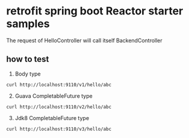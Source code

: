 # retrofit spring boot Reactor starter samples
The request of HelloController will call itself BackendController

## how to test

1. Body type
```shell
curl http://localhost:9110/v1/hello/abc
```

2. Guava CompletableFuture type
```shell
curl http://localhost:9110/v2/hello/abc
```

3. Jdk8 CompletableFuture type
```shell
curl http://localhost:9110/v3/hello/abc
```
